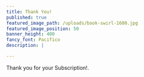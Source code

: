```yaml
---
title: Thank You!
published: true
featured_image_path: /uploads/book-swirl-1600.jpg
featured_image_position: 50
banner_height: 400
fancy_font: Pacifico
description: |

---
```


Thank you for your Subscription!.
